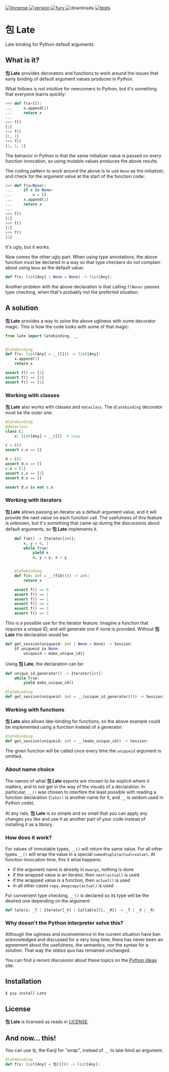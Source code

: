[
    ![lincense](https://img.shields.io/github/license/neogeny/Late)
](https://www.gnu.org/licenses/lgpl-3.0.html)
[
    ![version](https://img.shields.io/pypi/pyversions/late.svg)
](https://www.python.org/downloads/)
[
    ![fury](https://badge.fury.io/py/Late.svg)
](https://pypi.org/project/Late/)
![downloada](https://img.shields.io/pypi/dm/Late.svg)
[
    ![tests](https://github.com/neogeny/late/actions/workflows/default.yml/badge.svg)
](https://github.com/neogeny/late/actions/workflows/default.yml)

# 包 Late
Late binding for Python default arguments


## What is it?

**包 Late** provides decorators and functions to work around the issues that early binding of
default argument values produces in Python.

What follows is not intuitive for newcomers to Python, but it's something that everyone learns quickly:

```python
>>> def f(x=[]):
...     x.append(1)
...     return x
...
>>> f()
[1]
>>> f()
[1, 1]
>>> f()
[1, 1, 1]
```

The behavior in Python is that the same initializer value is passed on every function
invocation, so using mutable values produces the above results.

The coding pattern to work around the above is to use ``None`` as the initializer, and check for
the argument value at the start of the function code:

```python
>>> def f(x=None):
...     if x is None:
...         x = []
...     x.append(1)
...     return x
...
>>> f()
[1]
>>> f()
[1]
>>> f()
[1]
```

It's ugly, but it works.

Now comes the other ugly part.  When using type annotations, the above function must be declared 
in a way so that type checkers do not complain about using ``None`` as the default value:

```python
def f(x: list[Any] | None = None) -> list[Any]:
```

Another problem with the above declaration is that calling ``f(None)`` passes type checking, 
when that's probably not the preferred situation.


## A solution

**包 Late** provides a way to solve the above ugliness with some decorator magic. This is how the code 
looks with some of that magic:

```python
from late import latebinding, __


@latebinding
def f(x: list[Any] = __([])) -> list[Any]:
    x.append(1)
    return x

assert f() == [1]
assert f() == [1]
assert f() == [1]

```


### Working with classes

**包 Late** also works with classes and `dataclass`. The ``@latebinding`` decorator 
must be the outer one:

```python
@latebinding
@dataclass
class C:
    x: list[Any] = __([])  # noqa

c = C()
assert c.x == []

d = C()
assert d.x == []
c.x = [1]
assert c.x == [1]
assert d.x == []

assert d.x is not c.x

```


### Working with iterators

**包 Late** allows passing an iterator as a default argument value, 
and it will provide the next value on each function call. The usefulness of
this feature is unknown, but it's something that came up during the discussions
about default arguments, so **包 Late** implements it.


```python
    def fib() -> Iterator[int]:
        x, y = 0, 1
        while True:
            yield x
            x, y = y, x + y


    @latebinding
    def f(x: int = __(fib())) -> int:
        return x

    assert f() == 0
    assert f() == 1
    assert f() == 1
    assert f() == 2
    assert f() == 3
    assert f() == 5
```

This is a possible use for the iterator feature. Imagine a function that requires a unique ID, and 
will generate one if none is provided. Without **包 Late** the declaration would be:

```python
def get_session(uniqueid: int | None = None) -> Session:
    if uniqueid is None:
        uniqueid = make_unique_id()
```

Using **包 Late**, the declaration can be:

```python
def unique_id_generator() -> Iterator[int]:
    while True:
        yield make_unique_id()

@latebinding
def get_session(uniqueid: int = __(unique_id_generator())) -> Session:
```


### Working with functions

**包 Late** also allows late-binding for functions, so the above example could be implemented using 
a function instead of a generator:

```python
@latebinding
def get_session(uniqueid: int = __(make_unique_id)) -> Session:
```

The given function will be called once every time the ``uniqueid`` argument is omitted.

### About name choice

The names of what **包 Late** exports are chosen to be explicit where it matters, and to not get in
the way of the visuals of a declaration. In particular, ``__()`` was chosen to interfere the least 
possible with reading a function declaration (``late()`` is another name for it, and ``__`` is 
seldom used in Python code).

At any rate, **包 Late** is so simple and so small that you can apply any changes you like and use it as another part of your code instead of installing it as a library.


### How does it work?

For values of immutable types, ``__()`` will return the same value. For all other types ``__()`` 
will wrap the value in a special ``namedtuple(actual=value)``. At function invocation time, this it what happens:

* if the argument name is already in ``kwargs``, nothing is done
* if the wrapped value is an iterator, then ``next(actual)`` is used
* if the wrapped value is a function, then ``actual()`` is used
* in all other cases ``copy.deepcopy(actual)`` is used

For convenient type checking, ``__()`` is declared so its type will be the desired one depending
on the argument:

```python
def late(o: _T | Iterator[_V] | Callable[[], _R]) -> _T | _V | _R:
```

### Why doesn't the Python interpreter solve this?

Although the ugliness and inconvenience in the current situation have ben acknowledged 
and discussed for a very long time, there has never been an agreement about the usefulness,
the semantics, nor the syntax for a solution. That way the _status quo_ has remained unchanged.

You can find a recent discussion about these topics on the 
[Python Ideas](https://discuss.python.org/t/revisit-mutable-default-arguments/) site.

## Installation

```bash
$ pip install Late
```

## License

**包 Late** is licensed as reads in 
[LICENSE](https://github.com/neogeny/late/blob/master/LICENSE).


## And now... this!

You can use ``包``, the Kanji for _"wrap"_, instead of ``__`` to late-bind
an argument.

```python
@latebinding
def f(x: list[Any] = 包([])) -> list[Any]:
```
